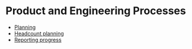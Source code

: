 # Product and Engineering Processes

- [Planning](planning.md)
- [Headcount planning](headcount-planning.md)
- [Reporting progress](reporting-progress.md)
